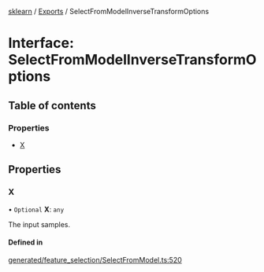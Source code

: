 [sklearn](../readme.md) / [Exports](../modules.md) / SelectFromModelInverseTransformOptions

# Interface: SelectFromModelInverseTransformOptions

## Table of contents

### Properties

- [X](SelectFromModelInverseTransformOptions.md#x)

## Properties

### X

• `Optional` **X**: `any`

The input samples.

#### Defined in

[generated/feature_selection/SelectFromModel.ts:520](https://github.com/transitive-bullshit/scikit-learn-ts/blob/367336a/packages/sklearn/src/generated/feature_selection/SelectFromModel.ts#L520)

